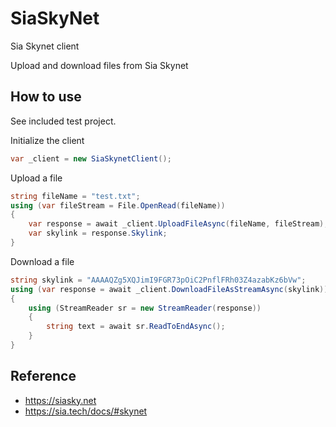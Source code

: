 # SiaSkyNet
Sia Skynet client

Upload and download files from Sia Skynet

## How to use
See included test project.

Initialize the client
```cs
var _client = new SiaSkynetClient();
```

Upload a file
```cs
string fileName = "test.txt";
using (var fileStream = File.OpenRead(fileName))
{
    var response = await _client.UploadFileAsync(fileName, fileStream);
    var skylink = response.Skylink;
}
```

Download a file
```cs
string skylink = "AAAAQZg5XQJimI9FGR73pOiC2PnflFRh03Z4azabKz6bVw";
using (var response = await _client.DownloadFileAsStreamAsync(skylink))
{
    using (StreamReader sr = new StreamReader(response))
    {
        string text = await sr.ReadToEndAsync();
    }
}
```


## Reference
- https://siasky.net
- https://sia.tech/docs/#skynet
